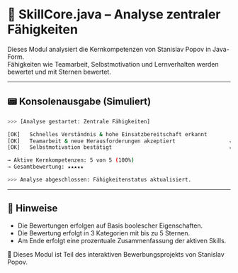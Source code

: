 # 🧠 SkillCore.java – Analyse zentraler Fähigkeiten

Dieses Modul analysiert die Kernkompetenzen von Stanislav Popov in Java-Form.  
Fähigkeiten wie Teamarbeit, Selbstmotivation und Lernverhalten werden bewertet und mit Sternen bewertet.

---

## 📟 Konsolenausgabe (Simuliert)

```bash
>>> [Analyse gestartet: Zentrale Fähigkeiten]

[OK]   Schnelles Verständnis & hohe Einsatzbereitschaft erkannt        ★★★★☆
[OK]   Teamarbeit & neue Herausforderungen akzeptiert                 ★★★★☆
[OK]   Selbstmotivation bestätigt                                     ★★★★★

→ Aktive Kernkompetenzen: 5 von 5 (100%)
→ Gesamtbewertung: ★★★★★

>>> Analyse abgeschlossen: Fähigkeitenstatus aktualisiert.
```

---

## 📝 Hinweise

- Die Bewertungen erfolgen auf Basis boolescher Eigenschaften.
- Die Bewertung erfolgt in 3 Kategorien mit bis zu 5 Sternen.
- Am Ende erfolgt eine prozentuale Zusammenfassung der aktiven Skills.

📁 Dieses Modul ist Teil des interaktiven Bewerbungsprojekts von Stanislav Popov.
